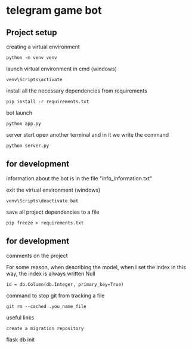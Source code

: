 # telegram game bot
## Project setup
creating a virtual environment
```
python -m venv venv
```
launch virtual environment in cmd (windows)
```
venv\Scripts\activate
```
install all the necessary dependencies from requirements
```
pip install -r requirements.txt
```
bot launch
```
python app.py
```
server start
open another terminal and in it we write the command
```
python server.py
```
## for development
information about the bot is in the file "info_information.txt"

exit the virtual environment (windows)
```
venv\Scripts\deactivate.bat
```
save all project dependencies to a file
```
pip freeze > requirements.txt
```
## for development
comments on the project

For some reason, when describing the model, when I set the index in this way, the index is always written Null
```
id = db.Column(db.Integer, primary_key=True)
```
command to stop git from tracking a file
```
git rm --cached .you_name_file 
```
useful links
```
create a migration repository
```
flask db init
```


